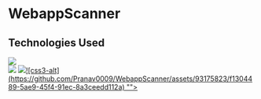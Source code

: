﻿# WebappScanner

## **Technologies Used**

<a href="https://www.python.org/">
    <img src="https://www.python.org/static/img/python-logo.png"></a>
<br>
<a href="https://en.wikipedia.org/wiki/HTML">
    <img src="https://icons8.com/icon/20909/html-5"></a>

<a href="https://en.wikipedia.org/wiki/CSS">
    <img src=<svg xmlns="http://www.w3.org/2000/svg" viewBox="0 0 384 512"><!--! Font Awesome Pro 6.4.2 by @fontawesome - https://fontawesome.com License - https://fontawesome.com/license (Commercial License) Copyright 2023 Fonticons, Inc. --><path d="M0 32l34.9 395.8L192 480l157.1-52.2L384 32H0zm313.1 80l-4.8 47.3L193 208.6l-.3.1h111.5l-12.8 146.6-98.2 28.7-98.8-29.2-6.4-73.9h48.9l3.2 38.3 52.6 13.3 54.7-15.4 3.7-61.6-166.3-.5v-.1l-.2.1-3.6-46.3L193.1 162l6.5-2.7H76.7L70.9 112h242.2z"/></svg>![css3-alt](https://github.com/Pranav0009/WebappScanner/assets/93175823/f1304489-5ae9-45f4-91ec-8a3ceedd112a)
""></a>
    
